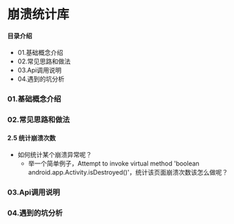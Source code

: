 # 崩溃统计库
#### 目录介绍
- 01.基础概念介绍
- 02.常见思路和做法
- 03.Api调用说明
- 04.遇到的坑分析



### 01.基础概念介绍



### 02.常见思路和做法



#### 2.5 统计崩溃次数
- 如何统计某个崩溃异常呢？
    - 举一个简单例子，Attempt to invoke virtual method 'boolean android.app.Activity.isDestroyed()'，统计该页面崩溃次数该怎么做呢？



### 03.Api调用说明



### 04.遇到的坑分析






